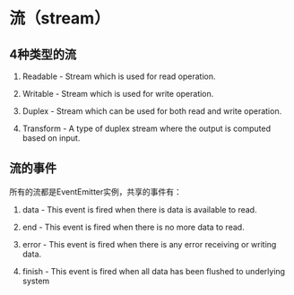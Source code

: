 # 流（stream）
## 4种类型的流
1. Readable - Stream which is used for read operation.

2. Writable - Stream which is used for write operation.

3. Duplex - Stream which can be used for both read and write operation.

4. Transform - A type of duplex stream where the output is computed based on input.

## 流的事件
所有的流都是EventEmitter实例，共享的事件有：

1. data - This event is fired when there is data is available to read.

2. end - This event is fired when there is no more data to read.

3. error - This event is fired when there is any error receiving or writing data.

4. finish - This event is fired when all data has been flushed to underlying system